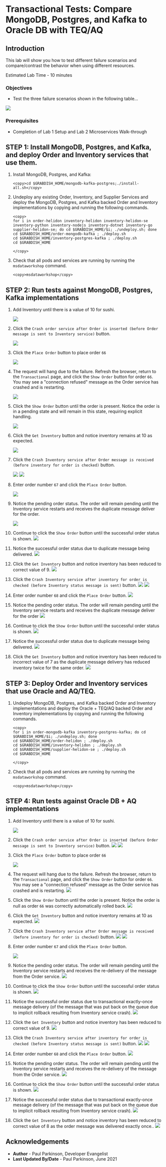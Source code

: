# Transactional Tests: Compare MongoDB, Postgres, and Kafka to Oracle DB with TEQ/AQ

## Introduction

This lab will show you how to test different failure scenarios and compare/contrast the behavior when using different resources.

Estimated Lab Time - 10 minutes

### Objectives

-   Test the three failure scenarios shown in the following table...


   ![](images/mongopostgreskafka_vs_OracleAQ.png " ")


### Prerequisites

* Completion of Lab 1 Setup and Lab 2 Microservices Walk-through

## **STEP 1**: Install MongoDB, Postgres, and Kafka, and deploy Order and Inventory services that use them.

1.  Install MongoDB, Postgres, and Kafka:

    ```
    <copy>cd $GRABDISH_HOME/mongodb-kafka-postgres;./install-all.sh</copy>
    ```


2.  Undeploy any existing Order, Inventory, and Supplier Services and deploy the MongoDB, Postgres, and Kafka backed Order and Inventory implementations by copying and running the following commands.
    
    ```
    <copy>
    for i in order-helidon inventory-helidon inventory-helidon-se inventory-python inventory-nodejs inventory-dotnet inventory-go supplier-helidon-se; do cd $GRABDISH_HOME/$i; ./undeploy.sh; done
    cd $GRABDISH_HOME/order-mongodb-kafka ; ./deploy.sh
    cd $GRABDISH_HOME/inventory-postgres-kafka ; ./deploy.sh
    cd $GRABDISH_HOME
    
    </copy>
    ```

3. Check that all pods and services are running by running the `msdataworkshop` command.

    ```
    <copy>msdataworkshop</copy>
    ```


## **STEP 2**: Run tests against MongoDB, Postgres, Kafka implementations


1. Add Inventory until there is a value of 10 for sushi.

   ![](images/getinventory10.png " ")
   
2. Click the `Crash order service after Order is inserted (before Order message is sent to Inventory service)` button. 

   ![](images/crashorderset.png " ")
   
3. Click the `Place Order` button to place order `66`

   ![](images/placeorder66.png " ")
   
4. The request will hang due to the failure. Refresh the browser, return to the `Transactional` page, and click the `Show Order` button for order `66`.  
   You may see a "connection refused" message as the Order service has crashed and is restarting.
   
   ![](images/connectionrefused.png " ")
   
5. Click the `Show Order` button until the order is present. Notice the order is in a pending state and will remain in this state, requiring explicit handling.

   ![](images/order66pending.png " ")
   
6. Click the `Get Inventory` button and notice inventory remains at 10 as expected.

   ![](images/getinventory10.png " ")
   
7. Click the `Crash Inventory service after Order message is received (before inventory for order is checked)` button.

   ![](images/crashinventorybefore.png " ")
   ![](images/crashinventorybeforeset.png " ")
   
8. Enter order number `67` and click the `Place Order` button.

   ![](images/placeorder67.png " ")
   
9. Notice the pending order status. The order will remain pending until the Inventory service restarts and receives the duplicate message deliver for the order.

   ![](images/order67pending.png " ")
   
10. Continue to click the `Show Order` button until the successful order status is shown.
   ![](images/showorder67.png " ")
   
11. Notice the successful order status due to duplicate message being delivered. 
   ![](images/order67success.png " ")
   
12. Click the `Get Inventory` button and notice inventory has been reduced to correct value of 9.
   ![](images/getinventory9.png " ")
   
13. Click  the `Crash Inventory service after inventory for order is checked (before Inventory status message is sent)` button.
   ![](images/crashinventoryafter.png " ")
   ![](images/crashinventoryafterset.png " ")
   
14. Enter order number `68` and click the `Place Order` button.
   ![](images/placeorder68.png " ")
   
15. Notice the pending order status. The order will remain pending until the Inventory service restarts and receives the duplicate message deliver for the order
   ![](images/order68pending.png " ")
   
16. Continue to click the `Show Order` button until the successful order status is shown.
   ![](images/showorder68.png " ")
   
17. Notice the successful order status due to duplicate message being delivered.
   ![](images/order68success.png " ")
   
18. Click the `Get Inventory` button and notice inventory has been reduced to incorrect value of 7 as the duplicate message delivery has reduced inventory twice for the same order.
   ![](images/getinventory7.png " ")
  
## **STEP 3**: Deploy Order and Inventory services that use Oracle and AQ/TEQ.

1.  Undeploy MongoDB, Postgres, and Kafka backed Order and Inventory implementations and deploy the Oracle + TEQ/AQ backed Order and Inventory implementations by copying and running the following commands.
    
    ```
    <copy>
    for i in order-mongodb-kafka inventory-postgres-kafka; do cd $GRABDISH_HOME/$i; ./undeploy.sh; done
    cd $GRABDISH_HOME/order-helidon ; ./deploy.sh
    cd $GRABDISH_HOME/inventory-helidon ; ./deploy.sh
    cd $GRABDISH_HOME/supplier-helidon-se ; ./deploy.sh
    cd $GRABDISH_HOME
    
    </copy>
    ```

3. Check that all pods and services are running by running the `msdataworkshop` command.

    ```
    <copy>msdataworkshop</copy>
    ```
   
## **STEP 4**: Run tests against Oracle DB + AQ implementations


1. Add Inventory until there is a value of 10 for sushi.

   ![](images/getinventory10.png " ")
   
2. Click the `Crash order service after Order is inserted (before Order message is sent to Inventory service)` button. 
   ![](images/crashorder.png " ")
   ![](images/crashorderset.png " ")
   
3. Click the `Place Order` button to place order `66`

   ![](images/placeorder66.png " ")
   
4. The request will hang due to the failure. Refresh the browser, return to the `Transactional` page, and click the `Show Order` button for order `66`.  
   You may see a "connection refused" message as the Order service has crashed and is restarting.
   ![](images/connectionrefused.png " ")
   
5. Click the `Show Order` button until the order is present. Notice the order is null as order `66` was correctly automatically rolled back. 
   ![](images/showordernull.png " ")
   
6. Click the `Get Inventory` button and notice inventory remains at 10 as expected.
   ![](images/getinventory10.png " ")
   
7. Click the `Crash Inventory service after Order message is received (before inventory for order is checked)` button.
   ![](images/crashinventorybefore.png " ")
   ![](images/crashinventorybeforeset.png " ")
   
8. Enter order number `67` and click the `Place Order` button.

   ![](images/placeorder67.png " ")
   
9. Notice the pending order status. The order will remain pending until the Inventory service restarts and receives the re-delivery of the message from the Order service.
   ![](images/order67pending.png " ")
   
10. Continue to click the `Show Order` button until the successful order status is shown.
   ![](images/showorder67.png " ")
   
11. Notice the successful order status due to transactional exactly-once message delivery (of the message that was put back on the queue due to implicit rollback resulting from Inventory service crash). 
   ![](images/order67success.png " ")
   
12. Click the `Get Inventory` button and notice inventory has been reduced to correct value of 9.
   ![](images/getinventory9.png " ")
   
13. Click  the `Crash Inventory service after inventory for order is checked (before Inventory status message is sent)` button.
   ![](images/crashinventoryafter.png " ")
   ![](images/crashinventoryafterset.png " ")
   
14. Enter order number `68` and click the `Place Order` button.
   ![](images/placeorder68.png " ")
   
15. Notice the pending order status. The order will remain pending until the Inventory service restarts and receives the re-delivery of the message from the Order service.
   ![](images/order68pending.png " ")
   
16. Continue to click the `Show Order` button until the successful order status is shown.
   ![](images/showorder68.png " ")
   
17. Notice the successful order status due to transactional exactly-once message delivery (of the message that was put back on the queue due to implicit rollback resulting from Inventory service crash).
   ![](images/order68success.png " ")
   
18. Click the `Get Inventory` button and notice inventory has been reduced to correct value of 8 as the order message was delivered exactly once..
   ![](images/getinventory8.png " ")
  
   
## Acknowledgements
* **Author** - Paul Parkinson, Developer Evangelist
* **Last Updated By/Date** - Paul Parkinson, June 2021
